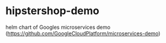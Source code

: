# hipstershop-demo
helm chart of Googles microservices demo (https://github.com/GoogleCloudPlatform/microservices-demo)
